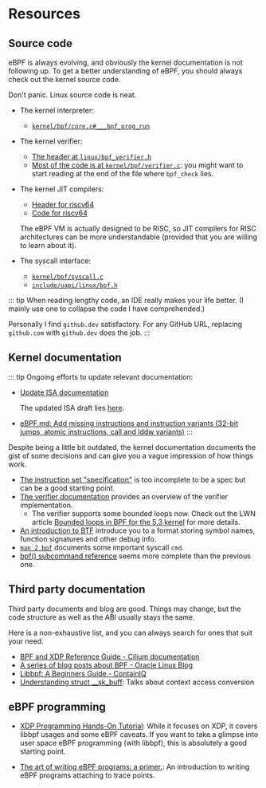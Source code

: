 # Resources

## Source code

eBPF is always evolving, and obviously the kernel documentation is not following up. To get a better understanding of eBPF, you should always check out the kernel source code.

Don't panic. Linux source code is neat.
- The kernel interpreter:
  - [`kernel/bpf/core.c#___bpf_prog_run`](https://github.com/torvalds/linux/blob/4dc12f37a8e98e1dca5521c14625c869537b50b6/kernel/bpf/core.c#L1643)
- The kernel verifier:
  - [The header at `linux/bpf_verifier.h`](https://github.com/torvalds/linux/blob/4dc12f37a8e98e1dca5521c14625c869537b50b6/include/linux/bpf_verifier.h)
  - [Most of the code is at `kernel/bpf/verifier.c`](https://github.com/torvalds/linux/blob/4dc12f37a8e98e1dca5521c14625c869537b50b6/kernel/bpf/verifier.c):
    you might want to start reading at the end of the file where `bpf_check` lies.
- The kernel JIT compilers:
  - [Header for riscv64](https://github.com/torvalds/linux/blob/4dc12f37a8e98e1dca5521c14625c869537b50b6/arch/riscv/net/bpf_jit.h)
  - [Code for riscv64](https://github.com/torvalds/linux/blob/4dc12f37a8e98e1dca5521c14625c869537b50b6/arch/riscv/net/bpf_jit_comp64.c)

  The eBPF VM is actually designed to be RISC, so JIT compilers for RISC architectures can be more understandable (provided that you are willing to learn about it).
- The syscall interface:
  - [`kernel/bpf/syscall.c`](https://github.com/torvalds/linux/blob/4dc12f37a8e98e1dca5521c14625c869537b50b6/kernel/bpf/syscall.c)
  - [`include/uapi/linux/bpf.h`](https://github.com/torvalds/linux/blob/4dc12f37a8e98e1dca5521c14625c869537b50b6/include/uapi/linux/bpf.h)

::: tip
When reading lengthy code, an IDE really makes your life better.
(I mainly use one to collapse the code I have comprehended.)

Personally I find `github.dev` satisfactory. For any GitHub URL, replacing `github.com` with `github.dev` does the job.
:::

## Kernel documentation

::: tip
Ongoing efforts to update relevant documentation:
- [Update ISA documentation](https://github.com/dthaler/ebpf-docs/pull/4)

  The updated ISA draft lies [here](https://github.com/dthaler/ebpf-docs/blob/update/isa/kernel.org/instruction-set.rst).

- [eBPF.md: Add missing instructions and instruction variants (32-bit jumps, atomic instructions, call and lddw variants)](https://github.com/iovisor/bpf-docs/pull/26)
:::

Despite being a little bit outdated, the kernel documentation documents the gist of some decisions and can give you a vague impression of how things work.
- [The instruction set "specification"](https://docs.kernel.org/bpf/instruction-set.html) is too incomplete to be a spec but can be a good starting point.
- [The verifier documentation](https://docs.kernel.org/bpf/verifier.html) provides an overview of the verifier implementation.
  - The verifier supports some bounded loops now.
    Check out the LWN article [Bounded loops in BPF for the 5.3 kernel](https://lwn.net/Articles/794934/) for more details.
- [An introduction to BTF](https://docs.kernel.org/bpf/btf.html) introduce you to a format
  storing symbol names, function signatures and other debug info.
- [`man 2 bpf`](https://man7.org/linux/man-pages/man2/bpf.2.html) documents some important syscall `cmd`.
- [bpf() subcommand reference](https://docs.kernel.org/userspace-api/ebpf/syscall.html) seems more complete than the previous one.

## Third party documentation

Third party documents and blog are good. Things may change, but the code structure as well as the ABI usually stays the same.

Here is a non-exhaustive list, and you can always search for ones that suit your need.
- [BPF and XDP Reference Guide - Cilium documentation](https://docs.cilium.io/en/latest/bpf/)
- [A series of blog posts about BPF - Oracle Linux Blog](https://blogs.oracle.com/linux/post/bpf-application-development-and-libbpf)
- [Libbpf: A Beginners Guide - ContainIQ](https://www.containiq.com/post/libbpf)
- [Understanding struct \__sk_buff](https://medium.com/@c0ngwang/understanding-struct-sk-buff-730cf847a722): Talks about context access conversion

## eBPF programming

- [XDP Programming Hands-On Tutorial](https://github.com/xdp-project/xdp-tutorial):
  While it focuses on XDP, it covers libbpf usages and some eBPF caveats.
  If you want to take a glimpse into user space eBPF programming (with libbpf),
  this is absolutely a good starting point.

- [The art of writing eBPF programs: a primer.](https://sysdig.com/blog/the-art-of-writing-ebpf-programs-a-primer/):
  An introduction to writing eBPF programs attaching to trace points.
